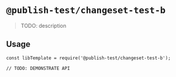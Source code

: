 # `@publish-test/changeset-test-b`

> TODO: description

## Usage

```
const libTemplate = require('@publish-test/changeset-test-b');

// TODO: DEMONSTRATE API
```
